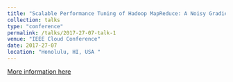 ```yaml
---
title: "Scalable Performance Tuning of Hadoop MapReduce: A Noisy Gradient approach"
collection: talks
type: "conference"
permalink: /talks/2017-27-07-talk-1
venue: "IEEE Cloud Conference"
date: 2017-27-07
location: "Honolulu, HI, USA "
---
```


[More information here](https://sandeep007734.github.io/files/hadoop_cloud.pptx)
